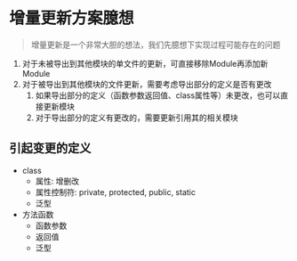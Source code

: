 # 增量更新方案臆想
> 增量更新是一个非常大胆的想法，我们先臆想下实现过程可能存在的问题

1. 对于未被导出到其他模块的单文件的更新，可直接移除Module再添加新Module
2. 对于被导出到其他模块的文件更新，需要考虑导出部分的定义是否有更改
    1. 如果导出部分的定义（函数参数返回值、class属性等）未更改，也可以直接更新模块
    2. 对于导出部分的定义有更改的，需要更新引用其的相关模块

## 引起变更的定义
- class
  - 属性: 增删改
  - 属性控制符: private, protected, public, static
  - 泛型
- 方法函数
  - 函数参数
  - 返回值
  - 泛型
